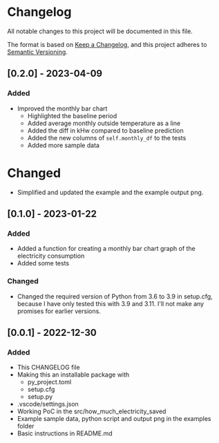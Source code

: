 # Changelog

All notable changes to this project will be documented in this file.

The format is based on [Keep a Changelog](https://keepachangelog.com/en/1.0.0/),
and this project adheres to [Semantic Versioning](https://semver.org/spec/v2.0.0.html).


## [0.2.0] - 2023-04-09

### Added

- Improved the monthly bar chart
  - Highlighted the baseline period
  - Added average monthly outside temperature as a line
  - Added the diff in kHw compared to baseline prediction
  - Added the new columns of `self.monthly_df` to the tests
  - Added more sample data

# Changed

- Simplified and updated the example and the example output png.

## [0.1.0] - 2023-01-22

### Added

- Added a function for creating a monthly bar chart graph of the electricity consumption
- Added some tests

### Changed

- Changed the required version of Python from 3.6 to 3.9 in setup.cfg, because I have only tested this with 3.9 and 3.11. I'll not make any promises for earlier versions.

## [0.0.1] - 2022-12-30

### Added

- This CHANGELOG file
- Making this an installable package with 
  - py_project.toml
  - setup.cfg
  - setup.py
- .vscode/settings.json
- Working PoC in the src/how_much_electricity_saved
- Example sample data, python script and output png in the examples folder
- Basic instructions in README.md
